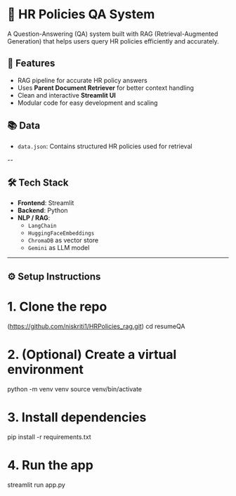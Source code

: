 # 🧠 HR Policies QA System

A Question-Answering (QA) system built with RAG (Retrieval-Augmented Generation) that helps users query HR policies efficiently and accurately.

## 📌 Features

- RAG pipeline for accurate HR policy answers
- Uses **Parent Document Retriever** for better context handling
- Clean and interactive **Streamlit UI**
- Modular code for easy development and scaling

## 📚 Data

- `data.json`: Contains structured HR policies used for retrieval

--

## 🛠️ Tech Stack

- **Frontend**: Streamlit
- **Backend**: Python
- **NLP / RAG**:
  - `LangChain`
  - `HuggingFaceEmbeddings`
  - `ChromaDB` as vector store
  - `Gemini` as LLM model

---

## ⚙️ Setup Instructions

# 1. Clone the repo

(https://github.com/niskriti1/HRPolicies_rag.git)
cd resumeQA

# 2. (Optional) Create a virtual environment

python -m venv venv
source venv/bin/activate

# 3. Install dependencies

pip install -r requirements.txt

# 4. Run the app

streamlit run app.py
